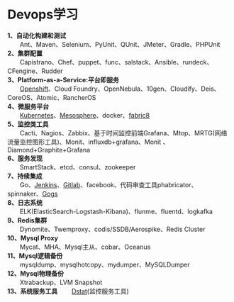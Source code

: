 # Devops学习
**1、自动化构建和测试**  
&emsp;&emsp;Ant、Maven、Selenium、PyUnit、QUnit、JMeter、Gradle、PHPUnit  
**2、集群配置**  
&emsp;&emsp;Capistrano、Chef、puppet、func、salstack、Ansible、rundeck、CFengine、Rudder  
**3、Platform-as-a-Service:平台即服务**  
&emsp;&emsp;[Openshift](https://developers.openshift.com/getting-started/index.html)、Cloud Foundry、OpenNebula、10gen、Cloudify、Deis、CoreOS、Atomic、RancherOS  
**4、微服务平台**  
&emsp;&emsp;[Kubernetes](http://kubernetes.io/docs/)、[Mesosphere](https://docs.mesosphere.com/)、docker、[fabric8](https://fabric8.io/)  
**5、监控类工具**  
&emsp;&emsp;Cacti、Nagios、Zabbix、基于时间监控前端Grafana、Mtop、MRTG(网络流量监控图形工具)、Monit、influxdb+grafana、Monit 、Diamond+Graphite+Grafana  
**6、服务发现**  
&emsp;&emsp;SmartStack、etcd、consul、zookeeper  
**7、持续集成**  
&emsp;&emsp;Go、[Jenkins](https://jenkins.io/index.html)、[Gitlab](https://about.gitlab.com/downloads/)、facebook、代码审查工具phabricator、spinnaker、[Gogs](https://gogs.io/)  
**8、日志系统**  
&emsp;&emsp;ELK(ElasticSearch-Logstash-Kibana)、flunme、fluentd、logkafka  
**9、Redis集群**  
&emsp;&emsp;Dynomite、Twemproxy、codis/SSDB/Aerospike、Redis Cluster  
**10、Mysql Proxy**   
&emsp;&emsp;Mycat、MHA、Mysql主从、cobar、Oceanus  
**11、Mysql逻辑备份**  
&emsp;&emsp;mysqldump、mysqlhotcopy、mydumper、MySQLDumper  
**12、Mysql物理备份**   
&emsp;&emsp;Xtrabackup、LVM Snapshot  
**13、系统服务工具**
&emsp;&emsp;[Dstat](http://dag.wiee.rs/home-made/dstat/)(监控服务工具)  
